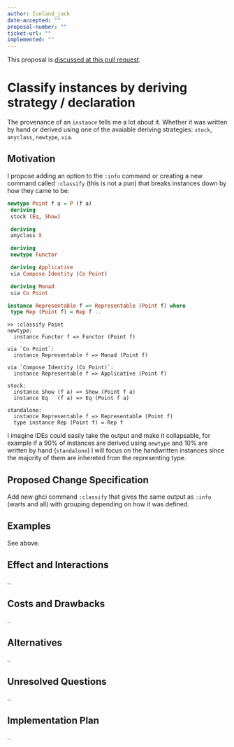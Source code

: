 ```yaml
---
author: Iceland_jack
date-accepted: ""
proposal-number: ""
ticket-url: ""
implemented: ""
---
```


This proposal is [discussed at this pull request](https://github.com/ghc-proposals/ghc-proposals/pull/261>).

# Classify instances by deriving strategy / declaration

The provenance of an `instance` tells me a lot about it. Whether it was written by hand or derived using one of the avaiable deriving strategies: `stock`, `anyclass`, `newtype`, `via`.

## Motivation

I propose adding an option to the `:info` command or creating a new command called `:classify` (this is not a pun) that breaks instances down by how they came to be:

```haskell
newtype Point f a = P (f a)
 deriving
 stock (Eq, Show)

 deriving
 anyclass X

 deriving
 newtype Functor

 deriving Applicative
 via Compose Identity (Co Point)

 deriving Monad
 via Co Point

instance Representable f => Representable (Point f) where
 type Rep (Point f) = Rep f ..
```

```ghci
>> :classify Point
newtype:
  instance Functor f => Functor (Point f) 

via `Co Point`:
  instance Representable f => Monad (Point f)

via `Compose Identity (Co Point)`:
  instance Representable f => Applicative (Point f)

stock:
  instance Show (f a) => Show (Point f a)
  instance Eq   (f a) => Eq (Point f a)

standalone:
  instance Representable f => Representable (Point f)
  type instance Rep (Point f) = Rep f
```

I imagine IDEs could easily take the output and make it collapsable, for example if a 90% of instances are derived using `newtype` and 10% are written by hand (`standalone`) I will focus on the handwritten instances since the majority of them are inhereted from the representing type.

## Proposed Change Specification
Add new ghci command `:classify` that gives the same output as `:info` (warts and all) with grouping depending on how it was defined.

## Examples
See above.

## Effect and Interactions
..

## Costs and Drawbacks
..

## Alternatives
..


## Unresolved Questions
..

## Implementation Plan
..

